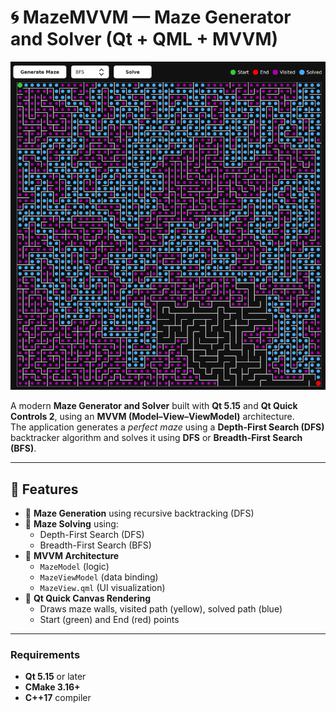 # 🌀 MazeMVVM — Maze Generator and Solver (Qt + QML + MVVM)

![Maze Example](./Example.png)

A modern **Maze Generator and Solver** built with **Qt 5.15** and **Qt Quick Controls 2**, using an **MVVM (Model–View–ViewModel)** architecture.  
The application generates a *perfect maze* using a **Depth-First Search (DFS)** backtracker algorithm and solves it using **DFS** or **Breadth-First Search (BFS)**.

---

## 🚀 Features
- 🧱 **Maze Generation** using recursive backtracking (DFS)
- 🧩 **Maze Solving** using:
  - Depth-First Search (DFS)
  - Breadth-First Search (BFS)
- 🧠 **MVVM Architecture**
  - `MazeModel` (logic)
  - `MazeViewModel` (data binding)
  - `MazeView.qml` (UI visualization)
- 🎨 **Qt Quick Canvas Rendering**
  - Draws maze walls, visited path (yellow), solved path (blue)
  - Start (green) and End (red) points
---

### Requirements
- **Qt 5.15** or later
- **CMake 3.16+**
- **C++17** compiler


